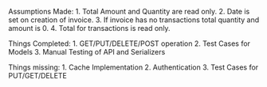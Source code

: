 Assumptions Made:
    1. Total Amount and Quantity are read only.
    2. Date is set on creation of invoice.
    3. If invoice has no transactions total quantity and amount is 0.
    4. Total for transactions is read only.

Things Completed:
    1. GET/PUT/DELETE/POST operation
    2. Test Cases for Models
    3. Manual Testing of API and Serializers

Things missing:
    1. Cache Implementation
    2. Authentication
    3. Test Cases for PUT/GET/DELETE